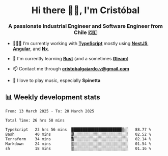 <h1 align="center">Hi there ✌🏻, I'm Cristóbal</h1>
<h3 align="center">A passionate Industrial Engineer and Software Engineer from Chile 🇨🇱</h3>

- 🧑🏻‍💻 I’m currently working with **[TypeScript](https://www.typescriptlang.org)** mostly using **[NestJS](https://nestjs.com)**, **[Angular](https://angular.io)**, and **[Nx](https://nx.dev)**.

- 🌱 I'm currently learning **[Rust](https://www.rust-lang.org)** (and a sometimes **[Gleam](https://gleam.run/)**)

- 📫 Contact me through **cristobalgajardo.v@gmail.com**

- 🎸 I love to play music, especially **Spinetta**

## 📊 Weekly development stats

<!--START_SECTION:waka-->

```txt
From: 13 March 2025 - To: 20 March 2025

Total Time: 26 hrs 58 mins

TypeScript   23 hrs 56 mins  ██████████████████████▒░░   88.77 %
Bash         40 mins         ▓░░░░░░░░░░░░░░░░░░░░░░░░   02.52 %
Terraform    34 mins         ▓░░░░░░░░░░░░░░░░░░░░░░░░   02.14 %
Markdown     24 mins         ▒░░░░░░░░░░░░░░░░░░░░░░░░   01.54 %
sh           18 mins         ▒░░░░░░░░░░░░░░░░░░░░░░░░   01.16 %
```

<!--END_SECTION:waka-->
